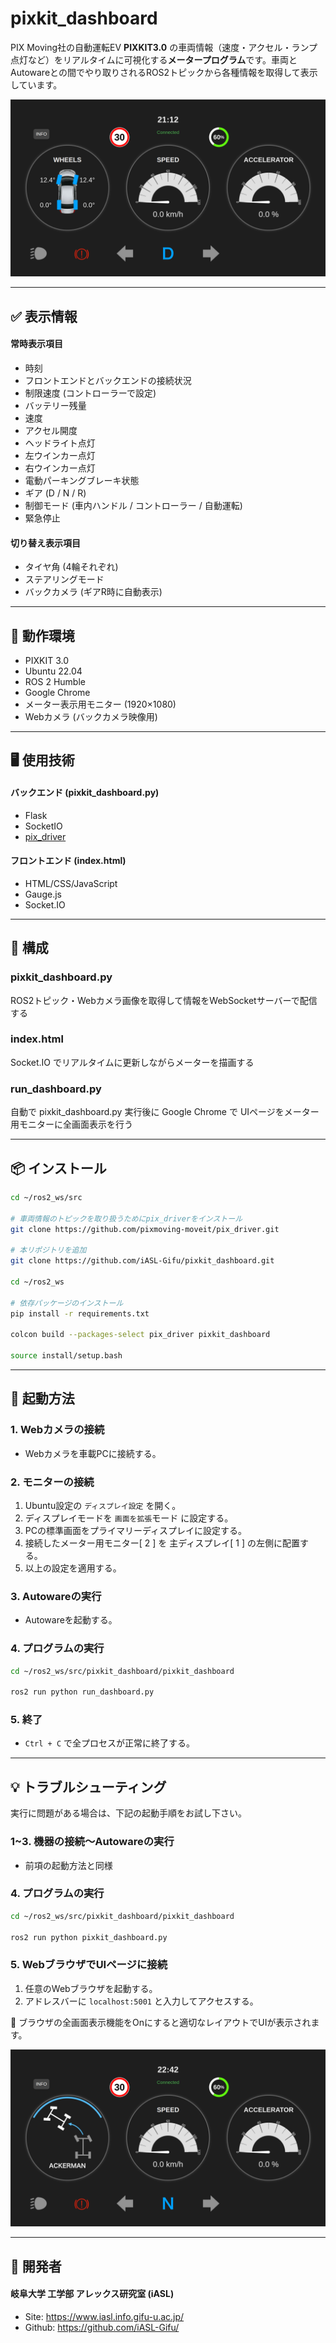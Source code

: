 # pixkit_dashboard

PIX Moving社の自動運転EV **PIXKIT3.0** の車両情報（速度・アクセル・ランプ点灯など）をリアルタイムに可視化する**メータープログラム**です。車両とAutowareとの間でやり取りされるROS2トピックから各種情報を取得して表示しています。

![画面](doc/screen.png)

---

## ✅ 表示情報

#### 常時表示項目
- 時刻
- フロントエンドとバックエンドの接続状況
- 制限速度 (コントローラーで設定)
- バッテリー残量
- 速度
- アクセル開度
- ヘッドライト点灯
- 左ウインカー点灯
- 右ウインカー点灯
- 電動パーキングブレーキ状態
- ギア (D / N / R)
- 制御モード (車内ハンドル / コントローラー / 自動運転)
- 緊急停止
#### 切り替え表示項目
- タイヤ角 (4輪それぞれ)
- ステアリングモード
- バックカメラ (ギアR時に自動表示)

---

## 🔧 動作環境

- PIXKIT 3.0
- Ubuntu 22.04
- ROS 2 Humble
- Google Chrome
- メーター表示用モニター (1920×1080)  
- Webカメラ (バックカメラ映像用)

---

## 🖥️ 使用技術

#### バックエンド (pixkit_dashboard.py)
- Flask
- SocketIO
- [pix_driver](https://github.com/pixmoving-moveit/pix_driver)
#### フロントエンド (index.html)
- HTML/CSS/JavaScript
- Gauge.js
- Socket.IO

---

## 📁 構成

### pixkit_dashboard.py
ROS2トピック・Webカメラ画像を取得して情報をWebSocketサーバーで配信する
### index.html
Socket.IO でリアルタイムに更新しながらメーターを描画する
### run_dashboard.py
自動で pixkit_dashboard.py 実行後に Google Chrome で UIページをメーター用モニターに全画面表示を行う

---

## 📦 インストール

```bash
cd ~/ros2_ws/src

# 車両情報のトピックを取り扱うためにpix_driverをインストール
git clone https://github.com/pixmoving-moveit/pix_driver.git

# 本リポジトリを追加
git clone https://github.com/iASL-Gifu/pixkit_dashboard.git

cd ~/ros2_ws

# 依存パッケージのインストール
pip install -r requirements.txt

colcon build --packages-select pix_driver pixkit_dashboard

source install/setup.bash
```

---

## 🚀 起動方法

### 1. Webカメラの接続
- Webカメラを車載PCに接続する。

### 2. モニターの接続
1. Ubuntu設定の `ディスプレイ設定` を開く。  
2. ディスプレイモードを `画面を拡張`モード に設定する。  
3. PCの標準画面をプライマリーディスプレイに設定する。  
4. 接続したメーター用モニター[ 2 ] を 主ディスプレイ[ 1 ] の左側に配置する。  
5. 以上の設定を適用する。

### 3. Autowareの実行
- Autowareを起動する。

### 4. プログラムの実行
```bash
cd ~/ros2_ws/src/pixkit_dashboard/pixkit_dashboard

ros2 run python run_dashboard.py
```

### 5. 終了
- `Ctrl + C` で全プロセスが正常に終了する。

---

## 💡 トラブルシューティング

実行に問題がある場合は、下記の起動手順をお試し下さい。

### 1~3. 機器の接続〜Autowareの実行
- 前項の起動方法と同様

### 4. プログラムの実行
```bash
cd ~/ros2_ws/src/pixkit_dashboard/pixkit_dashboard

ros2 run python pixkit_dashboard.py
```

### 5. WebブラウザでUIページに接続
1. 任意のWebブラウザを起動する。  
2. アドレスバーに `localhost:5001` と入力してアクセスする。  

🌟 ブラウザの全画面表示機能をOnにすると適切なレイアウトでUIが表示されます。


![画面](doc/screen2.png)

---

## 👤 開発者

#### 岐阜大学 工学部 アレックス研究室 (iASL)
- Site: https://www.iasl.info.gifu-u.ac.jp/  
- Github: https://github.com/iASL-Gifu/
